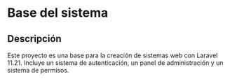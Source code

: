 # Base del sistema

## Descripción

Este proyecto es una base para la creación de sistemas web con Laravel 11.21. Incluye un sistema de autenticación, un panel de 
administración y un sistema de permisos.
